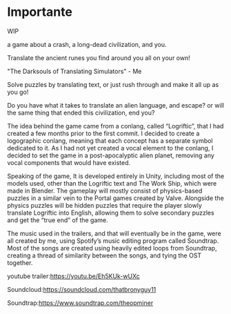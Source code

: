 # Importante
WIP

a game about a crash, a long-dead civilization, and you.


Translate the ancient runes you find around you all on your own!

"The Darksouls of Translating Simulators" - Me

Solve puzzles by translating text, or just rush through and make it all up as you go!


Do you have what it takes to translate an alien language, and escape? or will the same thing that ended this civilization, end you?

The idea behind the game came from a conlang, called “Logriftic”, that I had created a few months prior to the first commit. I decided to create a logographic conlang, meaning that each concept has a separate symbol dedicated to it. As I had not yet created a vocal element to the conlang, I decided to set the game in a post-apocalyptic alien planet, removing any vocal components that would have existed. 

Speaking of the game, It is developed entirely in Unity, including most of the models used, other than the Logriftic text and The Work Ship, which were made in Blender. The gameplay will mostly consist of physics-based puzzles in a similar vein to the Portal games created by Valve. Alongside the physics puzzles will be hidden puzzles that require the player slowly translate Logriftic into English, allowing them to solve secondary puzzles and get the “true end” of the game. 

The music used in the trailers, and that will eventually be in the game, were all created by me, using Spotify’s music editing program called Soundtrap. Most of the songs are created using heavily edited loops from Soundtrap, creating a thread of similarity between the songs, and tying the OST together.

youtube trailer:https://youtu.be/Eh5KUk-wUXc

Soundcloud:https://soundcloud.com/thatbronyguy11

Soundtrap:https://www.soundtrap.com/theopminer
